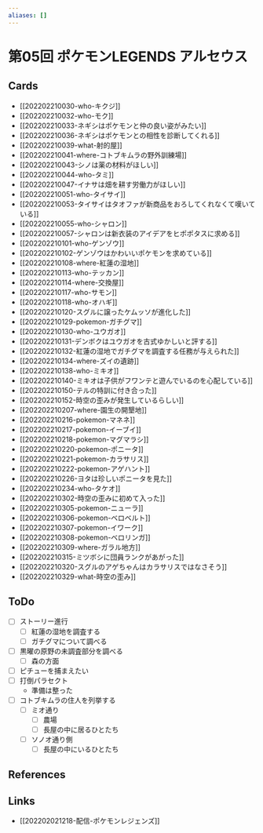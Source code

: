 ```yaml
---
aliases: []
---
```

# 第05回 ポケモンLEGENDS アルセウス

## Cards

- [[202202210030-who-キクジ]]
- [[202202210032-who-モク]]
- [[202202210033-ネギシはポケモンと仲の良い姿がみたい]]
- [[202202210036-ネギシはポケモンとの相性を診断してくれる]]
- [[202202210039-what-射的屋]]
- [[202202210041-where-コトブキムラの野外訓練場]]
- [[202202210043-シノは薬の材料がほしい]]
- [[202202210044-who-タミ]]
- [[202202210047-イナサは畑を耕す労働力がほしい]]
- [[202202210051-who-タイサイ]]
- [[202202210053-タイサイはタオファが新商品をおろしてくれなくて嘆いている]]
- [[202202210055-who-シャロン]]
- [[202202210057-シャロンは新衣装のアイデアをヒポポタスに求める]]
- [[202202210101-who-ゲンゾウ]]
- [[202202210102-ゲンゾウはかわいいポケモンを求めている]]
- [[202202210108-where-紅蓮の湿地]]
- [[202202210113-who-テッカン]]
- [[202202210114-where-交換屋]]
- [[202202210117-who-サモン]]
- [[202202210118-who-オハギ]]
- [[202202210120-スグルに譲ったケムッソが進化した]]
- [[202202210129-pokemon-ガチグマ]]
- [[202202210130-who-ユウガオ]]
- [[202202210131-デンボクはユウガオを古式ゆかしいと評する]]
- [[202202210132-紅蓮の湿地でガチグマを調査する任務が与えられた]]
- [[202202210134-where-ズイの遺跡]]
- [[202202210138-who-ミキオ]]
- [[202202210140-ミキオは子供がフワンテと遊んでいるのを心配している]]
- [[202202210150-テルの特訓に付き合った]]
- [[202202210152-時空の歪みが発生しているらしい]]
- [[202202210207-where-園生の開墾地]]
- [[202202210216-pokemon-マネネ]]
- [[202202210217-pokemon-イーブイ]]
- [[202202210218-pokemon-マグマラシ]]
- [[202202210220-pokemon-ポニータ]]
- [[202202210221-pokemon-カラサリス]]
- [[202202210222-pokemon-アゲハント]]
- [[202202210226-ヨタは珍しいポニータを見た]]
- [[202202210234-who-タケオ]]
- [[202202210302-時空の歪みに初めて入った]]
- [[202202210305-pokemon-ニューラ]]
- [[202202210306-pokemon-ベロベルト]]
- [[202202210307-pokemon-イワーク]]
- [[202202210308-pokemon-ベロリンガ]]
- [[202202210309-where-ガラル地方]]
- [[202202210315-ミツボシに団員ランクがあがった]]
- [[202202210320-スグルのアゲちゃんはカラサリスではなさそう]]
- [[202202210329-what-時空の歪み]]

## ToDo

- [ ] ストーリー進行
	- [ ] 紅蓮の湿地を調査する
	- [ ] ガチグマについて調べる
- [ ] 黒曜の原野の未調査部分を調べる
	- [ ] 森の方面
- [ ] ピチューを捕まえたい
- [ ] 打倒パラセクト
	- 準備は整った
- [ ] コトブキムラの住人を列挙する
	- [ ] ミオ通り
		- [ ] 農場
		- [ ] 長屋の中に居るひとたち
	- [ ] ソノオ通り側
		- [ ] 長屋の中にいるひとたち

## References



## Links

- [[202202021218-配信-ポケモンレジェンズ]]
